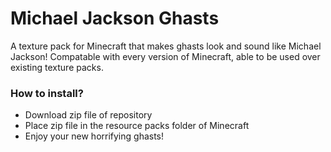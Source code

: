 # Michael Jackson Ghasts
A texture pack for Minecraft that makes ghasts look and sound like Michael Jackson! Compatable with every version of Minecraft, able to be used over existing texture packs.

### How to install?
* Download zip file of repository
* Place zip file in the resource packs folder of Minecraft
* Enjoy your new horrifying ghasts!
